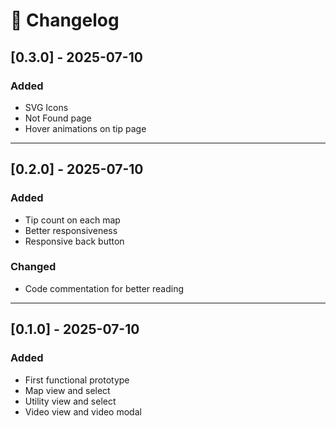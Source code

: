 # 📜 Changelog

## [0.3.0] - 2025-07-10
### Added
- SVG Icons
- Not Found page
- Hover animations on tip page

---

## [0.2.0] - 2025-07-10
### Added
- Tip count on each map
- Better responsiveness
- Responsive back button

### Changed
- Code commentation for better reading

---

## [0.1.0] - 2025-07-10

### Added
- First functional prototype
- Map view and select
- Utility view and select
- Video view and video modal